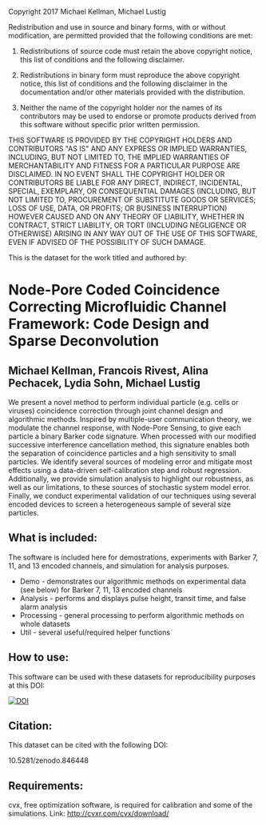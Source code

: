 Copyright 2017 Michael Kellman, Michael Lustig

Redistribution and use in source and binary forms, with or without modification, are permitted provided that the following conditions are met:

1. Redistributions of source code must retain the above copyright notice, this list of conditions and the following disclaimer.

2. Redistributions in binary form must reproduce the above copyright notice, this list of conditions and the following disclaimer in the documentation and/or other materials provided with the distribution.

3. Neither the name of the copyright holder nor the names of its contributors may be used to endorse or promote products derived from this software without specific prior written permission.

THIS SOFTWARE IS PROVIDED BY THE COPYRIGHT HOLDERS AND CONTRIBUTORS "AS IS" AND ANY EXPRESS OR IMPLIED WARRANTIES, INCLUDING, BUT NOT LIMITED TO, THE IMPLIED WARRANTIES OF MERCHANTABILITY AND FITNESS FOR A PARTICULAR PURPOSE ARE DISCLAIMED. IN NO EVENT SHALL THE COPYRIGHT HOLDER OR CONTRIBUTORS BE LIABLE FOR ANY DIRECT, INDIRECT, INCIDENTAL, SPECIAL, EXEMPLARY, OR CONSEQUENTIAL DAMAGES (INCLUDING, BUT NOT LIMITED TO, PROCUREMENT OF SUBSTITUTE GOODS OR SERVICES; LOSS OF USE, DATA, OR PROFITS; OR BUSINESS INTERRUPTION) HOWEVER CAUSED AND ON ANY THEORY OF LIABILITY, WHETHER IN CONTRACT, STRICT LIABILITY, OR TORT (INCLUDING NEGLIGENCE OR OTHERWISE) ARISING IN ANY WAY OUT OF THE USE OF THIS SOFTWARE, EVEN IF ADVISED OF THE POSSIBILITY OF SUCH DAMAGE.

This is the dataset for the work titled and authored by:

# Node-Pore Coded Coincidence Correcting Microfluidic Channel Framework: Code Design and Sparse Deconvolution

## Michael Kellman, Francois Rivest, Alina Pechacek, Lydia Sohn, Michael Lustig

We present a novel method to perform individual particle (e.g. cells or viruses) coincidence correction through joint channel design and algorithmic methods. Inspired by multiple-user communication theory, we modulate the channel response, with Node-Pore Sensing, to give each particle a binary Barker code signature. When processed with our modified successive interference cancellation method, this signature enables both the separation of coincidence particles and a high sensitivity to small particles. We identify several sources of modeling error and mitigate most effects using a data-driven self-calibration step and robust regression. Additionally, we provide simulation analysis to highlight our robustness, as well as our limitations, to these sources of stochastic system model error. Finally, we conduct experimental validation of our techniques using several encoded devices to screen a heterogeneous sample of several size particles.

## What is included:

The software is included here for demostrations, experiments with Barker 7, 11, and 13 encoded channels, and simulation for analysis purposes.

* Demo - demonstrates our algorithmic methods on experimental data (see below) for Barker 7, 11, 13 encoded channels
* Analysis - performs and displays pulse height, transit time, and false alarm analysis
* Processing - general processing to perform algorithmic methods on whole datasets
* Util - several useful/required helper functions

## How to use:

This software can be used with these datasets for reproducibility purposes at this DOI:

[![DOI](https://zenodo.org/badge/DOI/10.5281/zenodo.860191.svg)](https://doi.org/10.5281/zenodo.860191)

## Citation:

This dataset can be cited with the following DOI:

10.5281/zenodo.846448

## Requirements:

cvx, free optimization software, is required for calibration and some of the simulations.
Link: http://cvxr.com/cvx/download/





